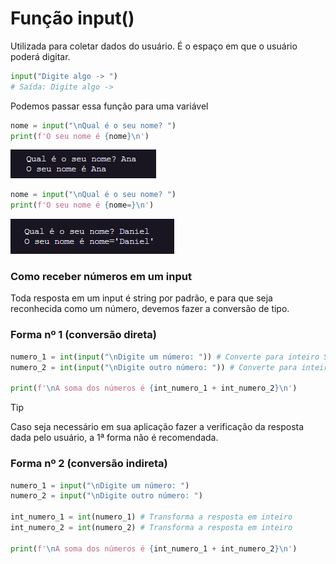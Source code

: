 # Função input()
Utilizada para coletar dados do usuário. É o espaço em que o usuário poderá digitar.

```python
input("Digite algo -> ")
# Saída: Digite algo ->
```

Podemos passar essa função para uma variável

```python
nome = input("\nQual é o seu nome? ")
print(f'O seu nome é {nome}\n')
```

![alt text](https://github.com/BruCamps/Curso_Python_Udemy/blob/main/Images/image.png)


```python
nome = input("\nQual é o seu nome? ")
print(f'O seu nome é {nome=}\n')
```

![alt text](https://github.com/BruCamps/Curso_Python_Udemy/blob/main/Images/image-1.png)

### Como receber números em um input
Toda resposta em um input é string por padrão, e para que seja reconhecida como um número, devemos fazer a conversão de tipo.

### Forma nº 1 (conversão direta)

```python
numero_1 = int(input("\nDigite um número: ")) # Converte para inteiro SOMENTE quando a resposta NÃO É TEXTO
numero_2 = int(input("\nDigite outro número: ")) # Converte para inteiro SOMENTE quando a resposta NÃO É TEXTO

print(f'\nA soma dos números é {int_numero_1 + int_numero_2}\n')
```

> [!TIP]
> Caso seja necessário em sua aplicação fazer a verificação da resposta dada pelo usuário, a 1ª forma não é recomendada.

### Forma nº 2 (conversão indireta)

```python
numero_1 = input("\nDigite um número: ")
numero_2 = input("\nDigite outro número: ")

int_numero_1 = int(numero_1) # Transforma a resposta em inteiro
int_numero_2 = int(numero_2) # Transforma a resposta em inteiro

print(f'\nA soma dos números é {int_numero_1 + int_numero_2}\n')
```
